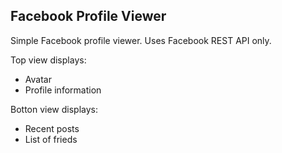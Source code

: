 Facebook Profile Viewer
---

Simple Facebook profile viewer. Uses Facebook REST API only.  

Top view displays:

* Avatar
* Profile information

Botton view displays:

* Recent posts
* List of frieds